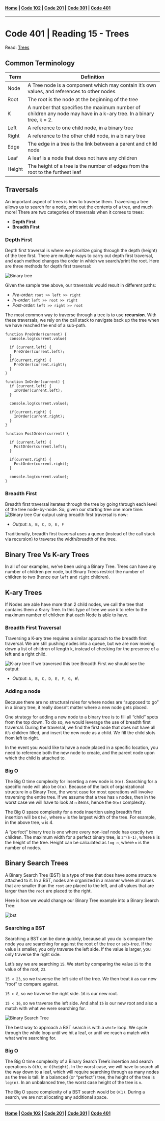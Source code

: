 #### [Home](../README.md) | [Code 102](../102main.md) | [Code 201](../201main.md) | [Code 301](../301main.md) | [Code 401](../401main.md)

---

# Code 401 | Reading 15 - Trees

Read: [Trees](https://codefellows.github.io/common_curriculum/data_structures_and_algorithms/Code_401/class-15/resources/Trees.html)

## **Common Terminology**

| Term   | Definition                                                                                                         |
| ------ | ------------------------------------------------------------------------------------------------------------------ |
| Node   | A Tree node is a component which may contain it’s own values, and references to other nodes                        |
| Root   | The root is the node at the beginning of the tree                                                                  |
| K      | A number that specifies the maximum number of children any node may have in a k-ary tree. In a binary tree, k = 2. |
| Left   | A reference to one child node, in a binary tree                                                                    |
| Right  | A reference to the other child node, in a binary tree                                                              |
| Edge   | The edge in a tree is the link between a parent and child node                                                     |
| Leaf   | A leaf is a node that does not have any children                                                                   |
| Height | The height of a tree is the number of edges from the root to the furthest leaf                                     |

## **Traversals**

An important aspect of trees is how to traverse them. Traversing a tree allows us to search for a node, print out the contents of a tree, and much more! There are two categories of traversals when it comes to trees:

-   **Depth First**
-   **Breadth First**

### **Depth First**

Depth first traversal is where we prioritize going through the depth (height) of the tree first. There are multiple ways to carry out depth first traversal, and each method changes the order in which we search/print the root. Here are three methods for depth first traversal:

![Binary tree](binary-tree.PNG)

Given the sample tree above, our traversals would result in different paths:

-   _Pre-order_: `root >> left >> right`
-   _In-order_: `left >> root >> right`
-   _Post-order_: `left >> right >> root`

The most common way to traverse through a tree is to use **recursion**. With these traversals, we rely on the call stack to navigate back up the tree when we have reached the end of a sub-path.

```
function PreOrder(current) {
  console.log(current.value)

  if (current.left) {
    PreOrder(current.left);
  }
  if(current.right) {
    PreOrder(current.right);
  }
}

function InOrder(current) {
  if (current.left) {
    InOrder(current.left);
  }

  console.log(current.value);

  if(current.right) {
    InOrder(current.right);
  }
}

function PostOrder(current) {

  if (current.left) {
    PostOrder(current.left);
  }

  if(current.right) {
    PostOrder(current.right);
  }

  console.log(current.value);
}

```

### **Breadth First**

Breadth first traversal iterates through the tree by going through each level of the tree node-by-node. So, given our starting tree one more time:
![Binary tree](binary-tree.PNG)
Our output using breadth first traversal is now:

-   _Output_: `A, B, C, D, E, F`

Traditionally, breadth first traversal uses a queue (instead of the call stack via recursion) to traverse the width/breadth of the tree.

## Binary Tree Vs K-ary Trees

In all of our examples, we’ve been using a Binary Tree. Trees can have any number of children per node, but Binary Trees restrict the number of children to two (hence our `left` and `right` children).

## K-ary Trees

If Nodes are able have more than 2 child nodes, we call the tree that contains them a K-ary Tree. In this type of tree we use `K` to refer to the maximum number of children that each Node is able to have.

### Breadth First Traversal

Traversing a K-ary tree requires a similar approach to the breadth first traversal. We are still pushing nodes into a queue, but we are now moving down a list of children of length k, instead of checking for the presence of a left and a right child.

![K-ary tree](k-ary-tree.PNG)
If we traversed this tree Breadth First we should see the output:

-   _Output_: `A, B, C, D, E, F, G, H`\

### Adding a node

Because there are no structural rules for where nodes are “supposed to go” in a binary tree, it really doesn’t matter where a new node gets placed.

One strategy for adding a new node to a binary tree is to fill all “child” spots from the top down. To do so, we would leverage the use of breadth first traversal. During the traversal, we find the first node that does not have all it’s children filled, and insert the new node as a child. We fill the child slots from left to right.

In the event you would like to have a node placed in a specific location, you need to reference both the new node to create, and the parent node upon which the child is attached to.

### Big O

The Big O time complexity for inserting a new node is `O(n)`. Searching for a specific node will also be `O(n)`. Because of the lack of organizational structure in a Binary Tree, the worst case for most operations will involve traversing the entire tree. If we assume that a tree has `n` nodes, then in the worst case we will have to look at `n` items, hence the `O(n)` complexity.

The Big O space complexity for a node insertion using breadth first insertion will be `O(w)`, where `w` is the largest width of the tree. For example, in the above tree, `w` is 4.

A “perfect” binary tree is one where every non-leaf node has exactly two children. The maximum width for a perfect binary tree, is `2^(h-1)`, where `h` is the height of the tree. Height can be calculated as `log n`, where `n` is the number of nodes.

## Binary Search Trees

A Binary Search Tree (BST) is a type of tree that does have some structure attached to it. In a BST, nodes are organized in a manner where all values that are smaller than the `root` are placed to the left, and all values that are larger than the `root` are placed to the right.

Here is how we would change our Binary Tree example into a Binary Search Tree:

![bst](bst.PNG)

### Searching a BST

Searching a BST can be done quickly, because all you do is compare the node you are searching for against the root of the tree or sub-tree. If the value is smaller, you only traverse the left side. If the value is larger, you only traverse the right side.

Let’s say we are searching `15`. We start by comparing the value `15` to the value of the root, `23`.

`15 < 23`, so we traverse the left side of the tree. We then treat `8` as our new “root” to compare against.

`15 > 8`, so we traverse the right side. `16` is our new root.

`15 < 16`, so we traverse the left side. And aha! `15` is our new root and also a match with what we were searching for.

![Binary Search Tree](binary-search-tree.PNG)

The best way to approach a BST search is with a `while` loop. We cycle through the while loop until we hit a leaf, or until we reach a match with what we’re searching for.

### Big O

The Big O time complexity of a Binary Search Tree’s insertion and search operations is `O(h)`, or `O(height)`. In the worst case, we will have to search all the way down to a leaf, which will require searching through as many nodes as the tree is tall. In a balanced (or “perfect”) tree, the height of the tree is `log(n)`. In an unbalanced tree, the worst case height of the tree is `n`.

The Big O space complexity of a BST search would be `O(1)`. During a search, we are not allocating any additional space.

---

#### [Home](../README.md) | [Code 102](../102main.md) | [Code 201](../201main.md) | [Code 301](../301main.md) | [Code 401](../401main.md)
